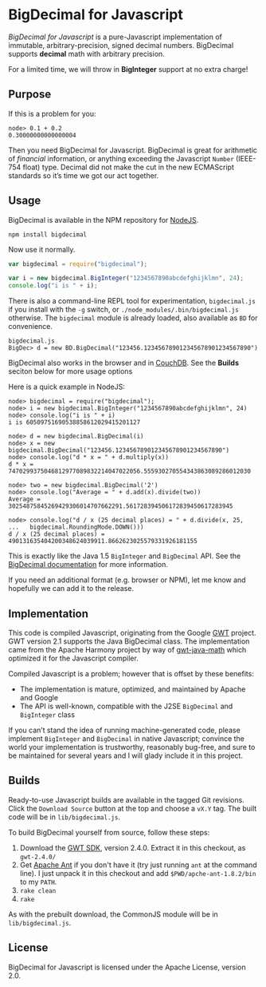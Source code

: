 #  BigDecimal for Javascript

*BigDecimal for Javascript* is a pure-Javascript implementation of immutable, arbitrary-precision, signed decimal numbers. BigDecimal supports **decimal** math with arbitrary precision.

For a limited time, we will throw in **BigInteger** support at no extra charge!

## Purpose

If this is a problem for you:

    node> 0.1 + 0.2
    0.30000000000000004

Then you need BigDecimal for Javascript. BigDecimal is great for arithmetic of *financial* information, or anything exceeding the Javascript `Number` (IEEE-754 float) type. Decimal did not make the cut in the new ECMAScript standards so it&rsquo;s time we got our act together.

## Usage

BigDecimal is available in the NPM repository for [NodeJS][node].

    npm install bigdecimal

Now use it normally.

```javascript
var bigdecimal = require("bigdecimal");

var i = new bigdecimal.BigInteger("1234567890abcdefghijklmn", 24);
console.log("i is " + i);
```

There is also a command-line REPL tool for experimentation, `bigdecimal.js` if you install with the `-g` switch, or `./node_modules/.bin/bigdecimal.js` otherwise. The `bigdecimal` module is already loaded, also available as `BD` for convenience.

    bigdecimal.js
    BigDec> d = new BD.BigDecimal("123456.123456789012345678901234567890")

BigDecimal also works in the browser and in [CouchDB][couchdb]. See the **Builds** seciton below for more usage options

Here is a quick example in NodeJS:

    node> bigdecimal = require("bigdecimal");
    node> i = new bigdecimal.BigInteger("1234567890abcdefghijklmn", 24)
    node> console.log("i is " + i)
    i is 60509751690538858612029415201127

    node> d = new bigdecimal.BigDecimal(i)
    node> x = new bigdecimal.BigDecimal("123456.123456789012345678901234567890")
    node> console.log("d * x = " + d.multiply(x))
    d * x = 7470299375046812977089832214047022056.555930270554343863089286012030

    node> two = new bigdecimal.BigDecimal('2')
    node> console.log("Average = " + d.add(x).divide(two))
    Average = 30254875845269429306014707662291.561728394506172839450617283945

    node> console.log("d / x (25 decimal places) = " + d.divide(x, 25,
    ...   bigdecimal.RoundingMode.DOWN()))
    d / x (25 decimal places) = 490131635404200348624039911.8662623025579331926181155

This is exactly like the Java 1.5 `BigInteger` and `BigDecimal` API. See the [BigDecimal documentation][java_bd] for more information.

If you need an additional format (e.g. browser or NPM), let me know and hopefully we can add it to the release.

## Implementation

This code is compiled Javascript, originating from the Google [GWT][gwt] project. GWT version 2.1 supports the Java BigDecimal class. The implementation came from the Apache Harmony project by way of [gwt-java-math][gwt-java-math] which optimized it for the Javascript compiler.

Compiled Javascript is a problem; however that is offset by these benefits:

* The implementation is mature, optimized, and maintained by Apache and Google
* The API is well-known, compatible with the J2SE `BigDecimal` and `BigInteger` class

If you can&rsquo;t stand the idea of running machine-generated code, please implement `BigInteger` and `BigDecimal` in native Javascript; convince the world your implementation is trustworthy, reasonably bug-free, and sure to be maintained for several years and I will glady include it in this project.

## Builds

Ready-to-use Javascript builds are available in the tagged Git revisions. Click the `Download Source` button at the top and choose a `vX.Y` tag. The built code will be in `lib/bigdecimal.js`.

To build BigDecimal yourself from source, follow these steps:

1. Download the [GWT SDK][sdk], version 2.4.0. Extract it in this checkout, as `gwt-2.4.0/`
1. Get [Apache Ant][ant] if you don't have it (try just running `ant` at the command line). I just unpack it in this checkout and add `$PWD/apche-ant-1.8.2/bin` to my `PATH`.
1. `rake clean`
1. `rake`

As with the prebuilt download, the CommonJS module will be in `lib/bigdecimal.js`.

## License

BigDecimal for Javascript is licensed under the Apache License, version 2.0.

[gwt]: http://code.google.com/webtoolkit/
[sdk]: http://code.google.com/webtoolkit/download.html
[ant]: http://ant.apache.org/index.html
[commonjs]: http://commonjs.org/
[gwt-java-math]: http://code.google.com/p/gwt-java-math/
[couchdb]: http://couchdb.apache.org/
[node]: http://nodejs.org/
[java_bd]: http://java.sun.com/j2se/1.5.0/docs/api/java/math/BigDecimal.html
